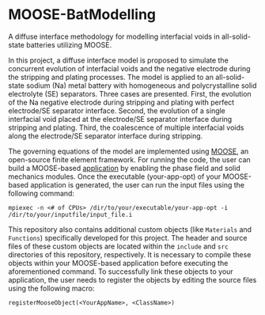 # MOOSE-BatModelling
A diffuse interface methodology for modelling interfacial voids in all-solid-state batteries utilizing MOOSE.

In this project, a diffuse interface model is proposed to simulate the concurrent evolution of interfacial voids and the negative electrode during the stripping and plating processes. The model is applied to an all-solid-state sodium (Na) metal battery with homogeneous and polycrystalline solid electrolyte (SE) separators. Three cases are presented. First, the evolution of the Na negative electrode during stripping and plating with perfect electrode/SE separator interface. Second, the evolution of a single interfacial void placed at the electrode/SE separator interface during stripping and plating. Third, the coalescence of multiple interfacial voids along the electrode/SE separator interface during stripping.

The governing equations of the model are implemented using [MOOSE](https://mooseframework.inl.gov/), an open-source finite element framework.
For running the code, the user can build a MOOSE-based [application](https://mooseframework.inl.gov/getting_started/new_users.html) by enabling the phase field and solid mechanics modules. Once the executable (your-app-opt) of your MOOSE-based application is generated, the user can run the input files using the following command:

`mpiexec -n <# of CPUs> /dir/to/your/executable/your-app-opt -i /dir/to/your/inputfile/input_file.i`

This repository also contains additional custom objects (like `Materials` and `Functions`) specifically developed for this project. The header and source files of these custom objects are located within the `include` and `src` directories of this repository, respectively. It is necessary to compile these objects within your MOOSE-based application before executing the aforementioned command. To successfully link these objects to your application, the user needs to register the objects by editing the source files using the following macro:

`registerMooseObject(<YourAppName>, <ClassName>)`
